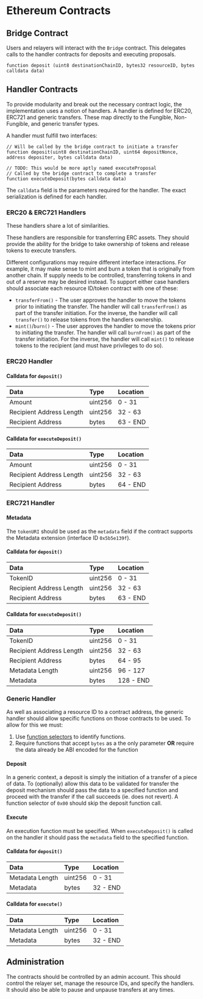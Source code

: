 # Ethereum Contracts

## Bridge Contract

Users and relayers will interact with the `Bridge` contract. This delegates calls to the handler contracts for deposits and executing proposals.

```text
function deposit (uint8 destinationChainID, bytes32 resourceID, bytes calldata data)
```

## Handler Contracts

To provide modularity and break out the necessary contract logic, the implementation uses a notion of handlers. A handler is defined for ERC20, ERC721 and generic transfers. These map directly to the Fungible, Non-Fungible, and generic transfer types.

A handler must fulfill two interfaces:

```text
// Will be called by the bridge contract to initiate a transfer
function deposit(uint8 destinationChainID, uint64 depositNonce, address depositer, bytes calldata data)
```

```text
// TODO: This would be more aptly named executeProposal
// Called by the bridge contract to complete a transfer
function executeDeposit(bytes calldata data)
```

The `calldata` field is the parameters required for the handler. The exact serialization is defined for each handler.

### ERC20 & ERC721 Handlers

These handlers share a lot of similarities.

These handlers are responsible for transferring ERC assets. They should provide the ability for the bridge to take ownership of tokens and release tokens to execute transfers.

Different configurations may require different interface interactions. For example, it may make sense to mint and burn a token that is originally from another chain. If supply needs to be controlled, transferring tokens in and out of a reserve may be desired instead. To support either case handlers should associate each resource ID/token contract with one of these:

* `transferFrom()` - The user approves the handler to move the tokens prior to initiating the transfer. The handler will call `transferFrom()` as part of the transfer initiation. For the inverse, the handler will call `transfer()` to release tokens from the handlers ownership.
* `mint()`/`burn()` - The user approves the handler to move the tokens prior to initiating the transfer. The handler will call `burnFrom()` as part of the transfer initiation. For the inverse, the handler will call `mint()` to release tokens to the recipient \(and must have privileges to do so\).

### ERC20 Handler

#### Calldata for `deposit()`

| Data | Type | Location |
| :--- | :--- | :--- |
| Amount | uint256 | 0 - 31 |
| Recipient Address Length | uint256 | 32 - 63 |
| Recipient Address | bytes | 63 - END |

#### Calldata for `executeDeposit()`

| Data | Type | Location |
| :--- | :--- | :--- |
| Amount | uint256 | 0 - 31 |
| Recipient Address Length | uint256 | 32 - 63 |
| Recipient Address | bytes | 64 - END |

### ERC721 Handler

#### Metadata

The `tokenURI` should be used as the `metadata` field if the contract supports the Metadata extension \(interface ID `0x5b5e139f`\).

#### Calldata for `deposit()`

| Data | Type | Location |
| :--- | :--- | :--- |
| TokenID | uint256 | 0 - 31 |
| Recipient Address Length | uint256 | 32 - 63 |
| Recipient Address | bytes | 63 - END |

#### Calldata for `executeDeposit()`

| Data | Type | Location |
| :--- | :--- | :--- |
| TokenID | uint256 | 0 - 31 |
| Recipient Address Length | uint256 | 32 - 63 |
| Recipient Address | bytes | 64 - 95 |
| Metadata Length | uint256 | 96 - 127 |
| Metadata | bytes | 128 - END |

### Generic Handler

As well as associating a resource ID to a contract address, the generic handler should allow specific functions on those contracts to be used. To allow for this we must:

1. Use [function selectors](https://solidity.readthedocs.io/en/v0.6.4/abi-spec.html#function-selector) to identify functions.
2. Require functions that accept `bytes` as a the only parameter **OR** require the data already be ABI encoded for the function

#### Deposit

In a generic context, a deposit is simply the initiation of a transfer of a piece of data. To \(optionally\) allow this data to be validated for transfer the deposit mechanism should pass the data to a specified function and proceed with the transfer if the call succeeds \(ie. does not revert\). A function selector of `0x00` should skip the deposit function call.

#### Execute

An execution function must be specified. When `executeDeposit()` is called on the handler it should pass the `metadata` field to the specified function.

#### Calldata for `deposit()`

| Data | Type | Location |
| :--- | :--- | :--- |
| Metadata Length | uint256 | 0 - 31 |
| Metadata | bytes | 32 - END |

#### Calldata for `execute()`

| Data | Type | Location |
| :--- | :--- | :--- |
| Metadata Length | uint256 | 0 - 31 |
| Metadata | bytes | 32 - END |

## Administration

The contracts should be controlled by an admin account. This should control the relayer set, manage the resource IDs, and specify the handlers. It should also be able to pause and unpause transfers at any times.

